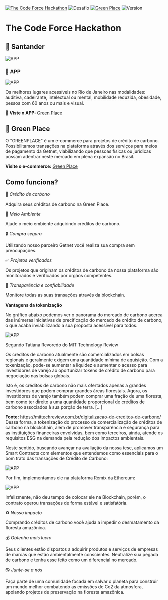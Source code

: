 [![The Code Force Hackathon](https://img.shields.io/badge/The_Code_Force_Hackathon-2022-red)](https://www.santander.com.br/the-code-force/)
![Desafio](https://img.shields.io/badge/beyond_banking-Desafio_✅-green)
[![Green Place](https://img.shields.io/badge/Demo-Online-success)](https://greenplace.jusblog.com/)
![Version](https://img.shields.io/badge/Version-1.0.0-green)

# The Code Force Hackathon

## 🏦  Santander

![APP](https://greenplace.jusblog.com/assets/share/app/1.png)

### 🐣️ APP

![APP](https://greenplace.jusblog.com/assets/share/app/2.png)

Os melhores lugares acessíveis no Rio de Janeiro nas modalidades: auditiva, cadeirante, intelectual ou mental, mobilidade reduzida, obesidade, pessoa com 60 anos ou mais e visual.

📱 **Viste o APP:** [Green Place](https://greenplace.jusblog.com/)

## 🌱 Green Place

O "GREENPLACE" é um e-commerce para projetos de crédito de carbono. Possibilitamos transações na plataforma através dos serviços para meios de pagamento da Getnet, viabilizando que pessoas físicas ou jurídicas possam adentrar neste mercado em plena expansão no Brasil.

**Visite o e-commerce:** [Green Place](https://greenshop.paulocrisci.com.br/)

## Como funciona?

🤑 *Crédito de carbono*

Adquira seus créditos de carbono na Green Place.

🌳 *Meio Ambiente*

Ajude o meio embiente adquirindo créditos de carbono.

🔒 *Compra segura*

Utilizando nosso parceiro Getnet você realiza sua compra sem preocupações.

✅ *Projetos verificados*

Os projetos que originam os créditos de carbono da nossa plataforma são monitorados e verificados por orgãos competentes.

🤝 *Transparência e confiabilidade*

Monitore todas as suas transações através da blockchain.

**Vantagens da tokenização**

No gráfico abaixo podemos ver o panorama do mercado de carbono acerca das inúmeras iniciativas de precificação do mercado de crédito de carbono, o que acaba inviabilizando a sua proposta acessível para todos.

![APP](https://greenplace.jusblog.com/assets/share/app/3.png)

Segundo Tatiana Revoredo do MIT Technology Review

Os créditos de carbono atualmente são comercializados em bolsas regionais e geralmente exigem uma quantidade mínima de aquisição. Com a tokenização, pode-se aumentar a liquidez e aumentar o acesso para investidores de varejo ao oportunizar tokens de crédito de carbono para negociação nas bolsas globais.

Isto é, os créditos de carbono não mais ofertados apenas a grandes investidores que podem comprar grandes áreas florestais. Agora, os investidores de varejo também podem comprar uma fração de uma floresta, bem como ter direito a uma quantidade proporcional de créditos de carbono associados à sua porção de terra. [...]

**Fonte:** https://mittechreview.com.br/digitalizacao-de-creditos-de-carbono/ 
Dessa forma, a tokenização do processo de comercialização de créditos de carbono na blockchain, além de promover transparência e segurança para as instituições financeiras envolvidas, bem como terceiros, ainda, atende os requisitos ESG na demanda pela redução dos impactos ambientais.

Neste sentido, buscando avançar na avaliação da nossa tese, aplicamos um Smart Contracts com elementos que entendemos como essenciais para o bom trato das transações de Crédito de Carbono:

![APP](https://greenplace.jusblog.com/assets/share/app/4.png)

Por fim, implementamos ele na plataforma Remix da Ethereum:

![APP](https://greenplace.jusblog.com/assets/share/app/5.png)

Infelizmente, não deu tempo de colocar ele na Blockchain, porém, o contrato  operou transações de forma estável e satisfatória.

♻️ *Nosso impacto*

Comprando créditos de carbono você ajuda a impedir o desmatamento da floresta amazônica.

💰 *Obtenha mais lucro*

Seus clientes estão dispostos a adquirir produtos e serviços de empresas de marcas que estão ambientalmente conscientes. Neutralize sua pegada de carbono e tenha esse feito como um diferencial no mercado.

🌎 *Junte-se a nós*

Faça parte de uma comunidade focada em salvar o planeta para construir um mundo melhor combatendo as emissões de Co2 da atmosfera, apoiando projetos de preservação na floresta amazônica.